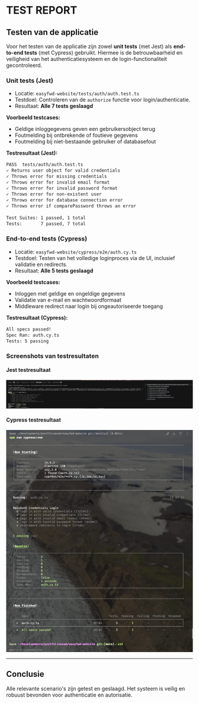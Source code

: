 # TEST REPORT

## Testen van de applicatie

Voor het testen van de applicatie zijn zowel **unit tests** (met Jest) als **end-to-end tests** (met Cypress) gebruikt. Hiermee is de betrouwbaarheid en veiligheid van het authenticatiesysteem en de login-functionaliteit gecontroleerd.

### Unit tests (Jest)
- Locatie: `easyfwd-website/tests/auth/auth.test.ts`
- Testdoel: Controleren van de `authorize` functie voor login/authenticatie.
- Resultaat: **Alle 7 tests geslaagd**

**Voorbeeld testcases:**
- Geldige inloggegevens geven een gebruikersobject terug
- Foutmelding bij ontbrekende of foutieve gegevens
- Foutmelding bij niet-bestaande gebruiker of databasefout

**Testresultaat (Jest):**
```
PASS  tests/auth/auth.test.ts
✓ Returns user object for valid credentials
✓ Throws error for missing credentials
✓ Throws error for invalid email format
✓ Throws error for invalid password format
✓ Throws error for non-existent user
✓ Throws error for database connection error
✓ Throws error if comparePassword throws an error

Test Suites: 1 passed, 1 total
Tests:       7 passed, 7 total
```

### End-to-end tests (Cypress)
- Locatie: `easyfwd-website/cypress/e2e/auth.cy.ts`
- Testdoel: Testen van het volledige loginproces via de UI, inclusief validatie en redirects.
- Resultaat: **Alle 5 tests geslaagd**

**Voorbeeld testcases:**
- Inloggen met geldige en ongeldige gegevens
- Validatie van e-mail en wachtwoordformaat
- Middleware redirect naar login bij ongeautoriseerde toegang

**Testresultaat (Cypress):**
```
All specs passed!
Spec Ran: auth.cy.ts
Tests: 5 passing
```

### Screenshots van testresultaten
#### Jest testresultaat
![Jest testresultaat](./screenshots/Unit_test.png)

#### Cypress testresultaat
![Cypress testresultaat](./screenshots/E2E_test.png)



---

## Conclusie

Alle relevante scenario's zijn getest en geslaagd. Het systeem is veilig en robuust bevonden voor authenticatie en autorisatie. 